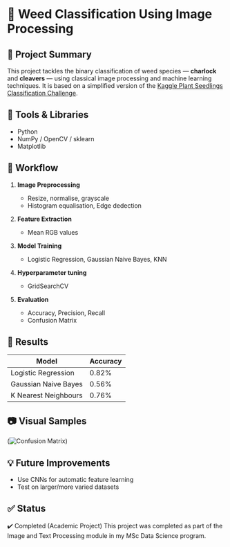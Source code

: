 # 🌿 Weed Classification Using Image Processing


## 🧠 Project Summary
This project tackles the binary classification of weed species — **charlock** and **cleavers** — using classical image processing and machine learning techniques. It is based on a simplified version of the [Kaggle Plant Seedlings Classification Challenge](https://www.kaggle.com/competitions/plant-seedlings-classification).


## 🔧 Tools & Libraries

- Python
- NumPy / OpenCV / sklearn
- Matplotlib


## 🚀 Workflow

1. **Image Preprocessing**
   - Resize, normalise, grayscale
   - Histogram equalisation, Edge dedection

2. **Feature Extraction**
   - Mean RGB values
     
3. **Model Training**
   - Logistic Regression, Gaussian Naive Bayes, KNN
  
4. **Hyperparameter tuning**
   - GridSearchCV

5. **Evaluation**
   - Accuracy, Precision, Recall
   - Confusion Matrix 


## 🧪 Results

| Model                | Accuracy 
|----------------------|----------
| Logistic Regression  | 0.82%    
| Gaussian Naive Bayes | 0.56%    
| K Nearest Neighbours | 0.76%    




## 📷 Visual Samples

(![Confusion Matrix](https://github.com/user-attachments/assets/c5268f40-8b59-4926-8072-97e475665fd5))


## 💡 Future Improvements

- Use CNNs for automatic feature learning
- Test on larger/more varied datasets


## ✅ Status

✔️ Completed (Academic Project) 
This project was completed as part of the Image and Text Processing module in my MSc Data Science program.
